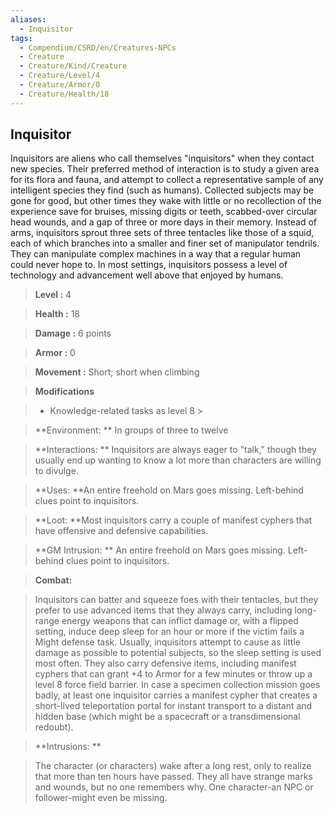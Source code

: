 ```yaml
---
aliases:
  - Inquisitor
tags:
  - Compendium/CSRD/en/Creatures-NPCs
  - Creature
  - Creature/Kind/Creature
  - Creature/Level/4
  - Creature/Armor/0
  - Creature/Health/18
---
```

    
      
## Inquisitor      
Inquisitors are aliens who call themselves "inquisitors" when they contact new species. Their preferred method of interaction is to study a given area for its flora and fauna, and attempt to collect a representative sample of any intelligent species they find (such as humans). Collected subjects may be gone for good, but other times they wake with little or no recollection of the experience save for bruises, missing digits or teeth, scabbed-over circular head wounds, and a gap of three or more days in their memory. Instead of arms, inquisitors sprout three sets of three tentacles like those of a squid, each of which branches into a smaller and finer set of manipulator tendrils. They can manipulate complex machines in a way that a regular human could never hope to. In most settings, inquisitors possess a level of technology and advancement well above that enjoyed by humans.      
    
      
> **Level :** 4      
> **Health :** 18      
> **Damage :** 6 points      
> **Armor :** 0      
> **Movement :** Short; short when climbing      
> **Modifications**      
>- Knowledge-related tasks as level 8 >    
>      
> **Environment: ** In groups of three to twelve      
> **Interactions: ** Inquisitors are always eager to "talk," though they usually end up wanting to know a lot more than characters are willing to divulge.      
> **Uses: **An entire freehold on Mars goes missing. Left-behind clues point to inquisitors.      
> **Loot: **Most inquisitors carry a couple of manifest cyphers that have offensive and defensive capabilities.      
> **GM Intrusion: ** An entire freehold on Mars goes missing. Left-behind clues point to inquisitors.      
    
> **Combat:**     
> Inquisitors can batter and squeeze foes with their tentacles, but they prefer to use advanced items that they always carry, including long-range energy weapons that can inflict damage or, with a flipped setting, induce deep sleep for an hour or more if the victim fails a Might defense task. Usually, inquisitors attempt to cause as little damage as possible to potential subjects, so the sleep setting is used most often. They also carry defensive items, including manifest cyphers that can grant +4 to Armor for a few minutes or throw up a level 8 force field barrier. In case a specimen collection mission goes badly, at least one inquisitor carries a manifest cypher that creates a short-lived teleportation portal for instant transport to a distant and hidden base (which might be a spacecraft or a transdimensional redoubt).      
      
    
> **Intrusions: **     
> The character (or characters) wake after a long rest, only to realize that more than ten hours have passed. They all have strange marks and wounds, but no one remembers why. One character-an NPC or follower-might even be missing.      
